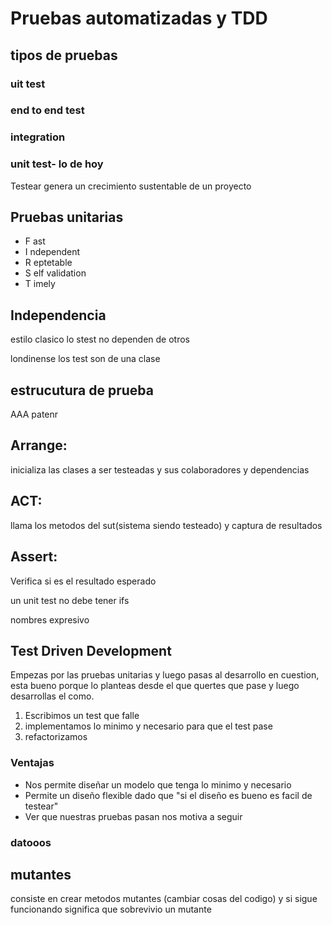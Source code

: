 # Pruebas automatizadas y TDD

## tipos de pruebas

### uit test
### end to end test
### integration
### unit test- lo de hoy

Testear genera un crecimiento sustentable de un proyecto

## Pruebas unitarias

- F ast
- I ndependent
- R eptetable
- S elf validation
- T imely 

## Independencia

estilo clasico 
lo stest no dependen de otros

londinense los test son de una clase
## estrucutura de prueba

AAA patenr

## Arrange:

inicializa las clases a ser testeadas y sus colaboradores y dependencias

## ACT: 

llama los metodos del sut(sistema siendo testeado) y captura de resultados

## Assert: 

Verifica si es el resultado esperado

un unit test no debe tener ifs

nombres expresivo

## Test Driven Development

Empezas por las pruebas unitarias y luego pasas al desarrollo en cuestion, esta bueno porque lo planteas desde el que quertes que pase y luego desarrollas el como.

1. Escribimos un test que falle
2. implementamos lo minimo y necesario para que el test pase
3. refactorizamos

### Ventajas

- Nos permite diseñar un modelo que tenga lo minimo y necesario
- Permite un diseño flexible dado que "si el diseño es bueno es facil de testear"
- Ver que nuestras pruebas pasan nos motiva a seguir


### datooos
## mutantes
consiste en crear metodos mutantes (cambiar cosas del codigo) y si sigue funcionando significa que sobrevivio un mutante